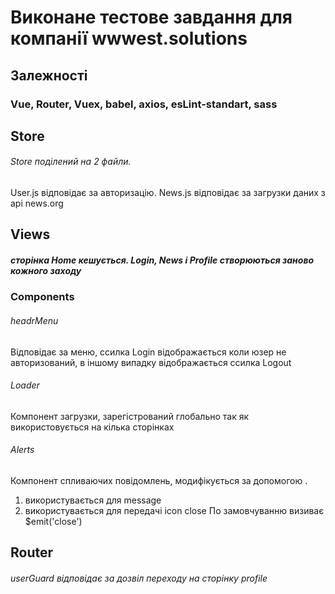 
# Виконане тестове завдання для компанії wwwest.solutions

## Залежності
### Vue, Router, Vuex, babel, axios, esLint-standart, sass

## Store
###### Store поділений на 2 файли.

User.js відповідає за авторизацію.
News.js відповідає за загрузки даних з api news.org

## Views
##### сторінка Home кешується. Login, News і Profile створюються заново кожного заходу

### Components

###### headrMenu
Відповідає за меню, ссилка Login відображається коли юзер не авторизований, в іншому випадку відображається ссилка Logout

###### Loader
Компонент загрузки, зарегістрований глобально так як використовується на кілька сторінках

###### Alerts
Компонент спливаючих повідомлень, модифікується за допомогою <slot>.
1. <slot> використувається для message
2. <slot> використувається для передачі icon close
По замовчуванню визиває $emit('close')

## Router 
###### userGuard відповідає за дозвіл переходу на сторінку profile



